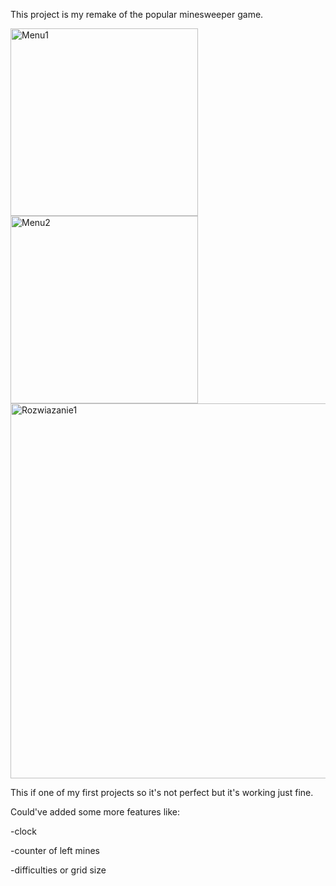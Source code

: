 This project is my remake of the popular minesweeper game.

<img width="300" alt="Menu1" src="https://github.com/Peczyn/MineSweeper/assets/142744067/ec54c0ff-6699-4e1c-839a-acdd423bd35e"> 
<img width="300" alt="Menu2" src="https://github.com/Peczyn/MineSweeper/assets/142744067/2fb0573c-ce1d-49b5-9df7-08ebc0accc99">

<img width="600" alt="Rozwiazanie1" src="https://github.com/Peczyn/MineSweeper/assets/142744067/baf209f8-bdba-4447-9cb1-e20a6c4825b1">

This if one of my first projects so it's not perfect but it's working just fine.

Could've added some more features like:

-clock

-counter of left mines

-difficulties or grid size
